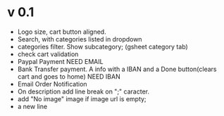# v 0.1

- Logo size, cart button aligned.
- Search, with categories listed in dropdown
- categories filter. Show subcategory; (gsheet category tab)
- check cart validation
- Paypal Payment NEED EMAIL
- Bank Transfer payment. A info with a IBAN and a Done button(clears cart and goes to home) NEED IBAN
- Email Order Notification
- On description add line break on ";" caracter.
- add "No image" image if image url is empty;
- a new line
